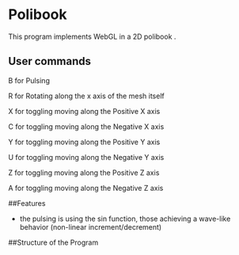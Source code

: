 # Polibook
This program implements WebGL in a 2D polibook .


## User commands
B for Pulsing

R for Rotating along the x axis of the mesh itself

X for toggling moving along the Positive X axis

C for toggling moving along the Negative X axis

Y for toggling moving along the Positive Y axis

U for toggling moving along the Negative Y axis

Z for toggling moving along the Positive Z axis

A for toggling moving along the Negative Z axis

##Features
* the pulsing is using the sin function, those achieving a wave-like behavior (non-linear increment/decrement)

##Structure of the Program

